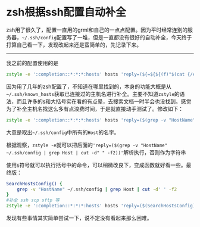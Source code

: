 # zsh根据ssh配置自动补全

zsh用了很久了，配置一直用的grml和自己的一点点配置。因为平时经常连别的服务器，`~/.ssh/config`配置写了一堆，但是一直都没有很好的自动补全，今天终于打算自己看一下，发现改起来还是蛮简单的，先记录下来。

----------------------

我之前的配置使用的是

```zsh
zstyle -e ':completion::*:*:*:hosts' hosts 'reply=(${=${${(f)"$(cat {/etc/ssh_,~/.ssh/known_}hosts(|2    )(N) /dev/null)"}%%[# ]*}//,/ })'
```

因为用了几年的zsh配置了，不知道在哪里找到的，本身的功能大概是从`~/.ssh/known_hosts`获取已连接过的主机名进行补全。主要不知道`zstyle`的语法，而且许多的`$`和大括号实在看的有点晕，去搜索文档一时半会也没找到。感觉为了补全主机名找这么多有点浪费时间，于是就直接动手测试了。修改如下：

```zsh
zstyle -e ':completion::*:*:*:hosts' hosts 'reply=($(grep -v "HostName" ~/.ssh/config | grep Host | cut -d" " -f2))'
```

大意是取出`~/.ssh/config`中所有的`Host`的名字。

根据观察，`zstyle -e`就可以把后面的`'reply=($(grep -v "HostName" ~/.ssh/config | grep Host | cut -d" " -f2))'`解析执行，否则作为字符串  
    
使用`$`符号就可以执行括号中的命令，可以稍微改良下，变成函数就好看一些。最终版：

```zsh
SearchHostsConfig() {
	grep -v "HostName" ~/.ssh/config | grep Host | cut -d' ' -f2
}
#补全 ssh scp sftp 等
zstyle -e ':completion::*:*:*:hosts' hosts 'reply=($(SearchHostsConfig))'
```

发现有些事情其实简单尝试一下，说不定没有看起来那么困难。
